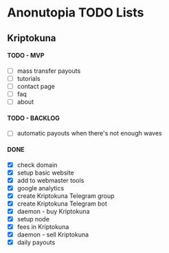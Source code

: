 # Anonutopia TODO Lists

## Kriptokuna

#### TODO - MVP

- [ ] mass transfer payouts
- [ ] tutorials
- [ ] contact page
- [ ] faq
- [ ] about

#### TODO - BACKLOG

- [ ] automatic payouts when there's not enough waves

#### DONE

- [x] check domain
- [x] setup basic website
- [x] add to webmaster tools
- [x] google analytics
- [x] create Kriptokuna Telegram group
- [x] create Kriptokuna Telegram bot
- [x] daemon - buy Kriptokuna
- [x] setup node
- [x] fees in Kriptokuna
- [x] daemon - sell Kriptokuna
- [x] daily payouts
